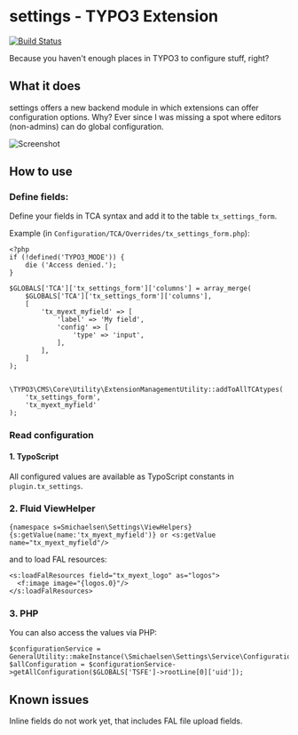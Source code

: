 # settings - TYPO3 Extension

[![Build Status](https://travis-ci.org/smichaelsen/typo3-settings.svg?branch=master)](https://travis-ci.org/smichaelsen/typo3-settings)

Because you haven't enough places in TYPO3 to configure stuff, right?

## What it does

settings offers a new backend module in which extensions can offer configuration options. Why?
Ever since I was missing a spot where editors (non-admins) can do global configuration.
 
![Screenshot](Documentation/Images/Screenshot_Overview.png?raw=true "Screenshot")

## How to use

### Define fields:

Define your fields in TCA syntax and add it to the table `tx_settings_form`.
 
Example (in `Configuration/TCA/Overrides/tx_settings_form.php`):

    <?php
    if (!defined('TYPO3_MODE')) {
        die ('Access denied.');
    }
    
    $GLOBALS['TCA']['tx_settings_form']['columns'] = array_merge(
        $GLOBALS['TCA']['tx_settings_form']['columns'],
        [
            'tx_myext_myfield' => [
                'label' => 'My field',
                'config' => [
                    'type' => 'input',
                ],
            ],
        ]
    );
     
     
    \TYPO3\CMS\Core\Utility\ExtensionManagementUtility::addToAllTCAtypes(
        'tx_settings_form',
        'tx_myext_myfield'
    );
    
### Read configuration

#### 1. TypoScript ###

All configured values are available as TypoScript constants in `plugin.tx_settings`.

### 2. Fluid ViewHelper ###

    {namespace s=Smichaelsen\Settings\ViewHelpers}
    {s:getValue(name:'tx_myext_myfield')} or <s:getValue name="tx_myext_myfield"/>
    
and to load FAL resources:

    <s:loadFalResources field="tx_myext_logo" as="logos">
      <f:image image="{logos.0}"/>
    </s:loadFalResources>

### 3. PHP ###

You can also access the values via PHP:

    $configurationService = GeneralUtility::makeInstance(\Smichaelsen\Settings\Service\ConfigurationService::class);
    $allConfiguration = $configurationService->getAllConfiguration($GLOBALS['TSFE']->rootLine[0]['uid']);

## Known issues

Inline fields do not work yet, that includes FAL file upload fields.
